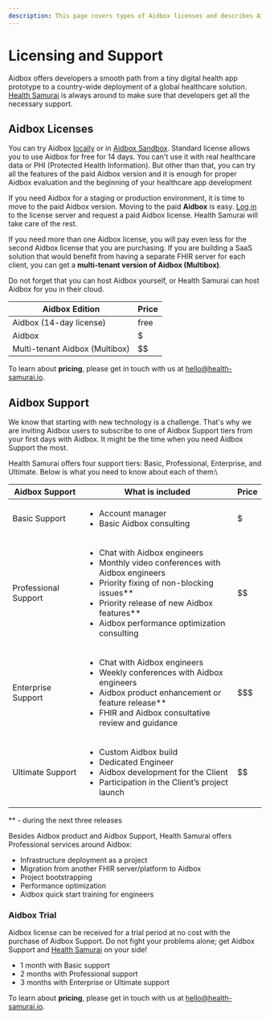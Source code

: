 ```yaml
---
description: This page covers types of Aidbox licenses and describes Aidbox Support tiers.
---
```


# Licensing and Support

Aidbox offers developers a smooth path from a tiny digital health app prototype to a country-wide deployment of a global healthcare solution. [Health Samurai](https://www.health-samurai.io/) is always around to make sure that developers get all the necessary support.

## Aidbox Licenses

You can try Aidbox [locally](run-aidbox-locally-with-docker/) or in [Aidbox Sandbox](run-aidbox-in-aidbox-sandbox.md). Standard license allows you to use Aidbox for free for 14 days. You can't use it with real healthcare data or PHI (Protected Health Information). But other than that, you can try all the features of the paid Aidbox version and it is enough for proper Aidbox evaluation and the beginning of your healthcare app development&#x20;

If you need Aidbox for a staging or production environment, it is time to move to the paid Aidbox version. Moving to the paid **Aidbox** is easy. [Log in](https://license-ui.aidbox.app/) to the license server and request a paid Aidbox license. Health Samurai will take care of the rest.

If you need more than one Aidbox license, you will pay even less for the second Aidbox license that you are purchasing. If you are building a SaaS solution that would benefit from having a separate FHIR server for each client, you can get a **multi-tenant version of Aidbox (Multibox)**.

Do not forget that you can host Aidbox yourself, or Health Samurai can host Aidbox for you in their cloud.

| **Aidbox Edition**             | **Price** |
| ------------------------------ | --------- |
| Aidbox (14-day license)        | free      |
| Aidbox                         | $         |
| Multi-tenant Aidbox (Multibox) | \$$       |

To learn about **pricing**, please get in touch with us at [hello@health-samurai.io](mailto:hello@health-samurai.io).

## Aidbox Support

We know that starting with new technology is a challenge. That's why we are inviting Aidbox users to subscribe to one of Aidbox Support tiers from your first days with Aidbox. It might be the time when you need Aidbox Support the most.

Health Samurai offers four support tiers: Basic, Professional, Enterprise, and Ultimate. Below is what you need to know about each of them:\


| **Aidbox Support**   | **What is included**                                                                                                                                                                                                                                       | **Price** |
| -------------------- | ---------------------------------------------------------------------------------------------------------------------------------------------------------------------------------------------------------------------------------------------------------- | --------- |
| Basic Support        | <ul><li>Account manager</li><li>Basic Aidbox consulting</li></ul>                                                                                                                                                                                          | $         |
| Professional Support | <ul><li>Chat with Aidbox engineers</li><li>Monthly video conferences with Aidbox engineers</li><li>Priority fixing of non-blocking issues**</li><li>Priority release of new Aidbox features**</li><li>Aidbox performance optimization consulting</li></ul> | \$$       |
| Enterprise Support   | <ul><li>Chat with Aidbox engineers</li><li>Weekly conferences with Aidbox engineers</li><li>Aidbox product enhancement or feature release**</li><li>FHIR and Aidbox consultative review and guidance</li></ul>                                             | \$$$      |
| Ultimate Support     | <ul><li>Custom Aidbox build</li><li>Dedicated Engineer</li><li>Aidbox development for the Client</li><li>Participation in the Client’s project launch</li></ul>                                                                                            | \$$\$$    |

\*\* - during the next three releases

Besides Aidbox product and Aidbox Support, Health Samurai offers Professional services around Aidbox:

* Infrastructure deployment as a project
* Migration from another FHIR server/platform to Aidbox
* Project bootstrapping
* Performance optimization
* Aidbox quick start training for engineers

### Aidbox Trial

Aidbox license can be received for a trial period at no cost with the purchase of Aidbox Support. Do not fight your problems alone; get Aidbox Support and [Health Samurai](https://www.health-samurai.io/) on your side!

* 1 month with Basic support
* 2 months with Professional support
* 3 months with Enterprise or Ultimate support

To learn about **pricing**, please get in touch with us at [hello@health-samurai.io](mailto:hello@health-samurai.io).
